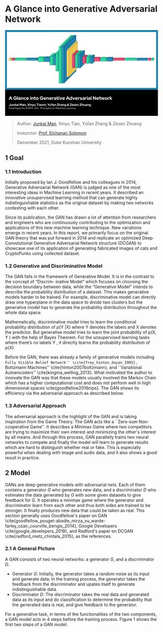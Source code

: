 # A Glance into Generative Adversarial Network

![GAN](../img/innovate/I-GAN.jpg)

> Author: [Junkai Man](https://keon.im), Xinyu Tian, Yufan Zhang & Zesen Zhuang
> 
> Insturctor: [Prof. Elchanan Solomon](https://elchanansolomon.com/)
> 
> December 2021, Duke Kunshan University


## 1 Goal

### 1.1 Introduction

Initially proposed by Ian J. Goodfellow and his colleagues in 2014, Generative Adversarial Network (GAN) is judged as one of the most interesting ideas in Machine Learning in recent years. It described an innovative unsupervised learning method that can generate highly indistinguishable statistics as the original dataset by making two networks contesting with each other.

Since its publication, the GAN has drawn a lot of attention from researchers and engineers who are continuously contributing to the optimization and applications of this new machine learning technique. New variations emerge in recent years. In this report, we primarily focus on the original GAN theory that was put forward in 2014 and replicate an optimized Deep Convolutional Generative Adversarial Network structure (DCGAN) to showcase one of its application of generating fabricated images of cats and CryptoPunks using collected dataset.

### 1.2 Generative and Discriminative Model

The GAN falls in the framework of Generative Model. It is in the contrast to the concept of “Discrim- inative Model” which focuses on choosing the decision boundary between data, while the “Generative Model” intends to describe the probability distribution of a dataset. This makes generative models harder to be trained. For example, discriminative model can directly draw one hyperplane in the data space to divide two clusters but the generative model has to generate the probability distribution throughout the whole data space.

Mathematically, discriminative model tries to learn the conditional probability distribution of p(Y |X) where Y denotes the labels and X denotes the predictor. But generative model tries to learn the joint probability of p(X, Y ) with the help of Bayes Theorem. For the unsupervised learning tasks where there’s no labels Y , it directly learns the probability distribution of p(X).

Before the GAN, there was already a family of generative models including ``Fully Visible Belief Network'' \cite{frey_hinton_dayan_1995}, ``Boltzmann Machines'' \cite{hinton2007boltzmann}, and ``Variational Autoencoders'' \cite{kingma_welling_2013}. What motivated the author to innovate the GAN was that these models usually involved the Markov Chain which has a higher computational cost and does not perform well in high dimensional spaces \cite{goodfellow2016nips}. The GAN shows its efficiency via the adversarial approach as described below.

### 1.3 Adversarial Approach

The adversarial approach is the highlight of the GAN and is taking inspiration from the Game Theory. The GAN acts like a ``Zero-sum Non-cooperative Game''. It describes a Minimax Game where two competitors are trying to maximize their own interest and minimizing the other's interest by all means. And through this process, GAN parallelly trains two neural networks to compete and finally the model will learn to generate results which are hard to distinguish whether real or fake. This is especially powerful when dealing with image and audio data, and it also shows a good result in practice.

## 2 Model

GANs are deep generative models with adversarial nets. Each of them contains a generator $G$ who generates new data, and a discriminator $D$ who estimates the data generated by $G$ with some given datasets to give feedback for $G$. It operates a minimax game where the generator and discriminator learn from each other and thus both sides are trained to be stronger. It finally produces new data that could be taken as real. This section generally uses Goodfellow's paper on GAN \cite{goodfellow_pouget-abadie_mirza_xu_warde-farley_ozair_courville_bengio_2014}, Google Developers \cite{google_developers_2019}, and Radford's paper on DCGAN \cite{radford_metz_chintala_2015}, as the references.

### 2.1 A General Picture

A GAN consists of two neural networks: a generator $G$, and a discriminator $D$.

- Generator $G$: Initially, the generator takes a random noise as its input and generate data; In the training process, the generator takes the feedback from the discriminator and upates itself to generate indistinguishable data.
- Discriminator $D$: The discriminator takes the real data and generated data as its input and do classification to determine the probability that the generated data is real, and give feedback to the generator.

For a generative task, in terms of the functionalities of the two components, a GAN model acts in 4 steps before the training process. Figure 1 shows the first two steps of a GAN model.



